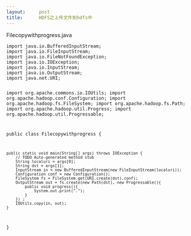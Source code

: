 ```yaml
---
layout:     post
title:      HDFS之上传文件到hdfs中
---
```

<div id="article_content" class="article_content clearfix csdn-tracking-statistics" data-pid="blog" data-mod="popu_307" data-dsm="post">
								            <link rel="stylesheet" href="https://csdnimg.cn/release/phoenix/template/css/ck_htmledit_views-f76675cdea.css">
						<div class="htmledit_views" id="content_views">
                
<p>Filecopywithprogress.java</p>
<p></p><pre><code class="language-html">import java.io.BufferedInputStream;
import java.io.FileInputStream;
import java.io.FileNotFoundException;
import java.io.IOException;
import java.io.InputStream;
import java.io.OutputStream;
import java.net.URI;

import org.apache.commons.io.IOUtils;
import org.apache.hadoop.conf.Configuration;
import org.apache.hadoop.fs.FileSystem;
import org.apache.hadoop.fs.Path;
import org.apache.hadoop.util.Progress;
import org.apache.hadoop.util.Progressable;

public class Filecopywithprogress {

	public static void main(String[] args) throws IOException {
		// TODO Auto-generated method stub
		String localuri = args[0];
		String dst = args[1];
		InputStream in = new BufferedInputStream(new FileInputStream(localuri));
		Configuration conf = new Configuration(); 
		FileSystem fs = FileSystem.get(URI.create(dst),conf);
		OutputStream out = fs.create(new Path(dst), new Progressable(){
			public void progress(){
				System.out.print(".");
			}
		}) ;
		IOUtils.copy(in, out);
	}

}
</code></pre><br>            </div>
                </div>